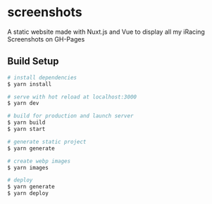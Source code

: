 # screenshots

A static website made with Nuxt.js and Vue to display all my iRacing Screenshots on GH-Pages 

## Build Setup

```bash
# install dependencies
$ yarn install

# serve with hot reload at localhost:3000
$ yarn dev

# build for production and launch server
$ yarn build
$ yarn start

# generate static project
$ yarn generate

# create webp images
$ yarn images

# deploy
$ yarn generate
$ yarn deploy
```
